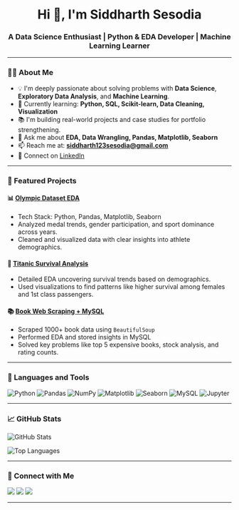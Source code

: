 <h1 align="center">Hi 👋, I'm Siddharth Sesodia</h1>
<h3 align="center">A Data Science Enthusiast | Python & EDA Developer | Machine Learning Learner</h3>

---
### 👨‍💻 About Me
- 💡 I'm deeply passionate about solving problems with **Data Science**, **Exploratory Data Analysis**, and **Machine Learning**.
- 🧠 Currently learning: **Python, SQL, Scikit-learn, Data Cleaning, Visualization**
- 📚 I'm building real-world projects and case studies for portfolio strengthening.
- 💬 Ask me about **EDA, Data Wrangling, Pandas, Matplotlib, Seaborn**
- 📫 Reach me at: **siddharth123sesodia@gmail.com**
- 🔗 Connect on [LinkedIn](https://linkedin.com/in/siddharth-sesodia-a26a49192)

---

### 🚀 Featured Projects

#### 📊 [Olympic Dataset EDA](https://github.com/siddharth-sys/Olympic-EDA)
- Tech Stack: Python, Pandas, Matplotlib, Seaborn
- Analyzed medal trends, gender participation, and sport dominance across years.
- Cleaned and visualized data with clear insights into athlete demographics.

#### 🚢 [Titanic Survival Analysis](https://github.com/siddharth-sys/Titanic-EDA)
- Detailed EDA uncovering survival trends based on demographics.
- Used visualizations to find patterns like higher survival among females and 1st class passengers.

#### 📚 [Book Web Scraping + MySQL](https://github.com/siddharth-sys/Book-Scraper-MySQL)
- Scraped 1000+ book data using `BeautifulSoup`
- Performed EDA and stored insights in MySQL
- Solved key problems like top 5 expensive books, stock analysis, and rating counts.

---

### 🧰 Languages and Tools

![Python](https://img.shields.io/badge/Python-3776AB?logo=python&logoColor=white)
![Pandas](https://img.shields.io/badge/Pandas-150458?logo=pandas)
![NumPy](https://img.shields.io/badge/Numpy-013243?logo=numpy)
![Matplotlib](https://img.shields.io/badge/Matplotlib-ffffff?logo=matplotlib)
![Seaborn](https://img.shields.io/badge/Seaborn-2E8BC0?logo=seaborn)
![MySQL](https://img.shields.io/badge/MySQL-00758F?logo=mysql&logoColor=white)
![Jupyter](https://img.shields.io/badge/Jupyter-F37626?logo=jupyter&logoColor=white)

---

### 📈 GitHub Stats

<p align="left">
  <img src="https://github-readme-stats.vercel.app/api?username=siddharth-sys&show_icons=true&locale=en" alt="GitHub Stats" />
</p>

<p align="left">
  <img src="https://github-readme-stats.vercel.app/api/top-langs?username=siddharth-sys&show_icons=true&locale=en&layout=compact" alt="Top Languages" />
</p>

---

### 🔗 Connect with Me
<a href="https://linkedin.com/in/siddharth-sesodia-a26a49192"><img src="https://img.shields.io/badge/LinkedIn-blue?logo=linkedin" /></a>
<a href="https://kaggle.com/siddharth sesodia"><img src="https://img.shields.io/badge/Kaggle-20BEFF?logo=kaggle" /></a>
<a href="mailto:siddharth123sesodia@gmail.com"><img src="https://img.shields.io/badge/Gmail-red?logo=gmail" /></a>

---

